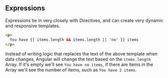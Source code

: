 ## Expressions

Expressions tie in very closely with Directives, and can create very dynamic and responsive templates.

````html
<p>
  You have {{ items.length && items.length || 'no' }} items
</p>
````

Instead of writing logic that replaces the text of the above template when data changes, Angular will change the text based on the `items.length` Array. If it's empty we'll see `You have no items`, if there are items in the Array we'll see the number of items, such as `You have 2 items`.